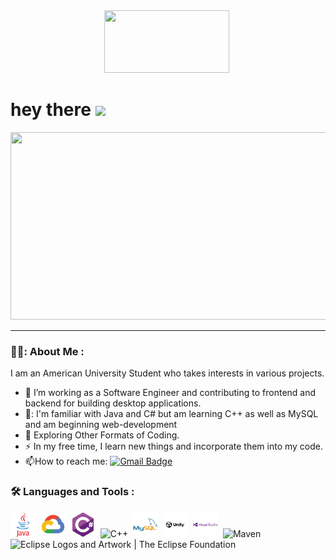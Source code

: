 <div id="header" align="center">
  <img src="https://media4.giphy.com/media/i1JHRZSXO9LZZDHqii/giphy.gif?cid=ecf05e47hkifnou9urmgu3ckx943hskmpu4nzxy1ftzxn32x&rid=giphy.gif&ct=g" width="200" height="100"/>
  <img src="https://komarev.com/ghpvc/?username=pairOfPants&style=flat-square&color=blue" alt=""/>
</div>

<h1>
  hey there
  <img src="https://media.giphy.com/media/hvRJCLFzcasrR4ia7z/giphy.gif" width="30px"/>
</h1>





<div align="center">
  <img src="https://media1.giphy.com/media/iIqmM5tTjmpOB9mpbn/giphy.gif?cid=ecf05e478y6cdk3nxwj61oj0oz04rhmc77qe6zkrjd1rzha3&rid=giphy.gif&ct=g" width="600" height="300"/>
</div>

---

### 👨‍💻: About Me :
I am an American University Student who takes interests in various projects.
- :telescope: I’m working as a Software Engineer and contributing to frontend and backend for building desktop applications.
- 🧠: I'm familiar with Java and C# but am learning C++ as well as MySQL and am beginning web-development
- :seedling: Exploring Other Formats of Coding.
- :zap: In my free time, I learn new things and incorporate them into my code.
- :mailbox:How to reach me: [![Gmail Badge](https://img.shields.io/badge/-adenham112@gmail.com-red?style=flat&logo=Gmail&logoColor=white)](https://mail.google.com/mail/u/0/#inbox)

### :hammer_and_wrench: Languages and Tools :

<div>
  <img src="https://github.com/devicons/devicon/blob/master/icons/java/java-original-wordmark.svg" title="Java" alt="Java" width="40" height="40"/>&nbsp;
  <img src="https://raw.githubusercontent.com/devicons/devicon/1119b9f84c0290e0f0b38982099a2bd027a48bf1/icons/googlecloud/googlecloud-original.svg" title="Google Cloud" alt="Google Cloud" width="40" height = "40"/>&nbsp;
  <img src="https://raw.githubusercontent.com/devicons/devicon/1119b9f84c0290e0f0b38982099a2bd027a48bf1/icons/csharp/csharp-original.svg" title="CSharp" alt="CSharp" width="40" height="40"/>&nbsp;
  <img src="https://brandslogos.com/wp-content/uploads/images/large/c-logo.png" title="C++" alt="C++" width="40" height="40"/>&nbsp;
  <img src="https://github.com/devicons/devicon/blob/master/icons/mysql/mysql-original-wordmark.svg" title="MySQL"  alt="MySQL" width="40" height="40"/>&nbsp;
  <img src="https://raw.githubusercontent.com/devicons/devicon/1119b9f84c0290e0f0b38982099a2bd027a48bf1/icons/unity/unity-original-wordmark.svg" title="Unity" alt="Unity" width="40" height="40"/>&nbsp;
  <img src="https://raw.githubusercontent.com/devicons/devicon/1119b9f84c0290e0f0b38982099a2bd027a48bf1/icons/visualstudio/visualstudio-plain-wordmark.svg" title="Visual Studio" alt="Visual Studio" width="40" height="40"/>&nbsp;
  <img src="https://upload.wikimedia.org/wikipedia/commons/thumb/5/52/Apache_Maven_logo.svg/2560px-Apache_Maven_logo.svg.png" title="Maven" alt="Maven" width="100" height="40"/>&nbsp;
  <img src="https://www.eclipse.org/org/artwork/images/eclipse_ide_logo.png" alt="Eclipse Logos and Artwork | The Eclipse Foundation" width="100" height="40"/>&nbsp;
